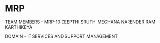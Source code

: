# MRP

TEAM MEMBERS - MRP-10
DEEPTHI
SRUTHI
MEGHANA
NARENDER
RAM
KARTHIKEYA 


DOMAIN - IT SERVICES AND SUPPORT MANAGEMENT

